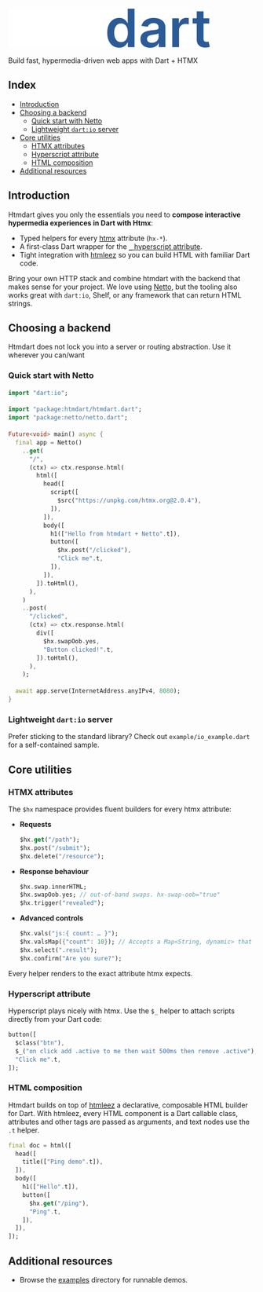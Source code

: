 ![htmdart](https://raw.githubusercontent.com/namzug16/htmdart/master/assets/htmdart.png)

Build fast, hypermedia-driven web apps with Dart + HTMX

## Index

- [Introduction](#introduction)
- [Choosing a backend](#choosing-a-backend)
  - [Quick start with Netto](#quick-start-with-netto)
  - [Lightweight `dart:io` server](#lightweight-dartio-server)
- [Core utilities](#core-utilities)
  - [HTMX attributes](#htmx-attributes)
  - [Hyperscript attribute](#hyperscript-attribute)
  - [HTML composition](#html-composition)
- [Additional resources](#additional-resources)

## Introduction

Htmdart gives you only the essentials you need to **compose interactive hypermedia experiences in Dart with Htmx**:

- Typed helpers for every [htmx](https://htmx.org/) attribute (`hx-*`).
- A first-class Dart wrapper for the [`_` hyperscript attribute](https://hyperscript.org/docs/#attributes).
- Tight integration with [htmleez](https://pub.dev/packages/htmleez) so you can build HTML with familiar Dart code.

Bring your own HTTP stack and combine htmdart with the backend that makes sense for your project. We love using [Netto](https://pub.dev/packages/netto), but the tooling also works great with `dart:io`, Shelf, or any framework that can return HTML strings.

## Choosing a backend

Htmdart does not lock you into a server or routing abstraction. Use it wherever you can/want

### Quick start with Netto

```dart
import "dart:io";

import "package:htmdart/htmdart.dart";
import "package:netto/netto.dart";

Future<void> main() async {
  final app = Netto()
    ..get(
      "/",
      (ctx) => ctx.response.html(
        html([
          head([
            script([
              $src("https://unpkg.com/htmx.org@2.0.4"),
            ]),
          ]),
          body([
            h1(["Hello from htmdart + Netto".t]),
            button([
              $hx.post("/clicked"),
              "Click me".t,
            ]),
          ]),
        ]).toHtml(),
      ),
    )
    ..post(
      "/clicked",
      (ctx) => ctx.response.html(
        div([
          $hx.swapOob.yes,
          "Button clicked!".t,
        ]).toHtml(),
      ),
    );

  await app.serve(InternetAddress.anyIPv4, 8080);
}
```

### Lightweight `dart:io` server

Prefer sticking to the standard library? Check out `example/io_example.dart` for a self-contained sample.

## Core utilities

### HTMX attributes

The `$hx` namespace provides fluent builders for every htmx attribute:

- **Requests**
  ```dart
  $hx.get("/path");
  $hx.post("/submit");
  $hx.delete("/resource");
  ```
- **Response behaviour**
  ```dart
  $hx.swap.innerHTML;
  $hx.swapOob.yes; // out-of-band swaps. hx-swap-oob="true"
  $hx.trigger("revealed");
  ```
- **Advanced controls**
  ```dart
  $hx.vals("js:{ count: … }");
  $hx.valsMap({"count": 10}); // Accepts a Map<String, dynamic> that then will be encoded to json
  $hx.select(".result");
  $hx.confirm("Are you sure?");
  ```

Every helper renders to the exact attribute htmx expects.

### Hyperscript attribute

Hyperscript plays nicely with htmx. Use the `$_` helper to attach scripts directly from your Dart code:

```dart
button([
  $class("btn"),
  $_("on click add .active to me then wait 500ms then remove .active"),
  "Click me".t,
]);
```

### HTML composition

Htmdart builds on top of [htmleez](https://pub.dev/packages/htmleez) a declarative, composable HTML builder for Dart.
With htmleez, every HTML component is a Dart callable class, attributes and other tags are passed as arguments, and text nodes use the `.t` helper.

```dart
final doc = html([
  head([
    title(["Ping demo".t]),
  ]),
  body([
    h1(["Hello".t]),
    button([
      $hx.get("/ping"),
      "Ping".t,
    ]),
  ]),
]);
```

## Additional resources

- Browse the [examples](../../examples) directory for runnable demos.
